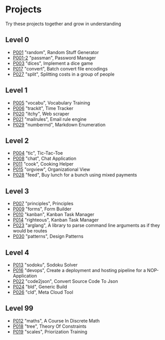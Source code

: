 # Projects

Try these projects together and grow in understanding

## Level 0

-   [P001](P001/README.md) "random", Random Stuff Generator
-   [P001-2](P001-2/README.md) "passman", Password Manager
-   [P003](P003/README.md) "dices", Implement a dice game
-   [P017](P017/README.md) "convert", Batch convert file encodings
-   [P027](P027/README.md) "split", Splitting costs in a group of people

## Level 1

-   [P005](P005/README.md) "vocabu", Vocabulary Training
-   [P006](P006/README.md) "trackit", Time Tracker
-   [P020](P020/README.md) "itchy", Web scraper
-   [P021](P021/README.md) "mailrules", Email rule engine
-   [P029](P029/README.md) "numbermd", Markdown Enumeration

## Level 2

-   [P004](P004/README.md) "tic", Tic-Tac-Toe
-   [P008](P008/README.md) "chat", Chat Application
-   [P011](P011/README.md) "cook", Cooking Helper
-   [P015](P015/README.md) "orgview", Organizational View
-   [P028](P028/README.md) "feed", Buy lunch for a bunch using mixed payments

## Level 3

-   [P007](P007/README.md) "principles", Principles
-   [P009](P009/README.md) "forms", Form Builder
-   [P010](P010/README.md) "kanban", Kanban Task Manager
-   [P014](P014/README.md) "righteous", Kanban Task Manager
-   [P023](P023/README.md) "arglang", A library to parse command line arguments as if they would be routes
-   [P030](P030/README.md) "patterns", Design Patterns

## Level 4

-   [P013](P013/README.md) "sodoku", Sodoku Solver
-   [P016](P016/README.md) "devops", Create a deployment and hosting pipeline for a NOP-Application
-   [P022](P022/README.md) "code2json", Convert Source Code To Json
-   [P024](P024/README.md) "bld", Generic Build
-   [P026](P026/README.md) "cld", Meta Cloud Tool

## Level 99

-   [P012](P012/README.md) "maths", A Course In Discrete Math
-   [P018](P018/README.md) "tree", Theory Of Constraints
-   [P019](P019/README.md) "scales", Priorization Training
